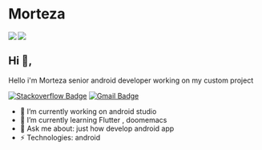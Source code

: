 # Morteza

<a href="https://github.com/anuraghazra/github-readme-stats">
  <img align="center" src="https://github-readme-stats.vercel.app/api?username=mrmortezw&theme=gruvbox&show_icons=true" />
</a>
<a href="https://github.com/mrmortezw/gardenapp">
  <img align="left" src="https://github-readme-stats.vercel.app/api/pin/?username=mrmortezw&repo=gardenapp" />
</a>


## Hi 👋, 
Hello i'm Morteza senior android developer working on my custom project

[![Stackoverflow Badge](https://img.shields.io/badge/-Stackoverflow-4CA143?style=flat-square&logo=Stackoverflow&logoColor=white&link=https://stackoverflow.com/users/12104995/mortezw)](https://stackoverflow.com/users/12104995/mortezw)
[![Gmail Badge](https://img.shields.io/badge/-mrmortezw@gmail.com-c14438?style=flat-square&logo=Gmail&logoColor=white&link=mailto:mrmortezw@gmail.com)](mailto:mrmortezw@gmail.com)
- 🔭 I’m currently working on android studio
- 🌱 I’m currently learning Flutter , doomemacs
- 💬 Ask me about: just how develop android app
-  ⚡ Technologies: android





